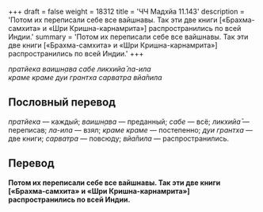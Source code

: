 +++
draft = false
weight = 18312
title = 'ЧЧ Мадхйа 11.143'
description = 'Потом их переписали себе все вайшнавы. Так эти две книги [«Брахма-самхита» и «Шри Кришна-карнамрита»] распространились по всей Индии.'
summary = 'Потом их переписали себе все вайшнавы. Так эти две книги [«Брахма-самхита» и «Шри Кришна-карнамрита»] распространились по всей Индии.'
+++

_пратйека ваишн̣ава сабе ликхийа̄ ла-ила  
краме краме дуи грантха сарватра вйа̄пила_

## Пословный перевод

_пратйека_ — каждый; _ваишн̣ава_ — преданный; _сабе_ — всё; _ликхийа̄_ — переписав; _ла_\-_ила_ — взял; _краме_ _краме_ — постепенно; _дуи_ _грантха_ — две книги; _сарватра_ — повсюду; _вйа̄пила_ — распространились.

## Перевод

**Потом их переписали себе все вайшнавы. Так эти две книги \[«Брахма-самхита» и «Шри Кришна-карнамрита»\] распространились по всей Индии.**
